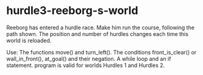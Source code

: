 # hurdle3-reeborg-s-world

Reeborg has entered a hurdle race. Make him run the course, following the path shown.
The position and number of hurdles changes each time this world is reloaded.

Use:
The functions move() and turn_left().
The conditions front_is_clear() or wall_in_front(), at_goal() and their negation.
A while loop and an if statement.
program is valid for worlds Hurdles 1 and Hurdles 2.

